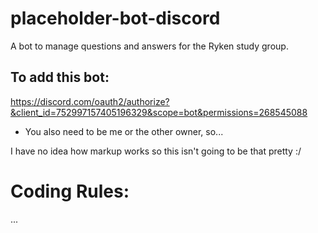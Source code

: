 # placeholder-bot-discord
A bot to manage questions and answers for the Ryken study group.

## To add this bot:
https://discord.com/oauth2/authorize?&client_id=752997157405196329&scope=bot&permissions=268545088
* You also need to be me or the other owner, so...

I have no idea how markup works so this isn't going to be that pretty :/

# Coding Rules:
...